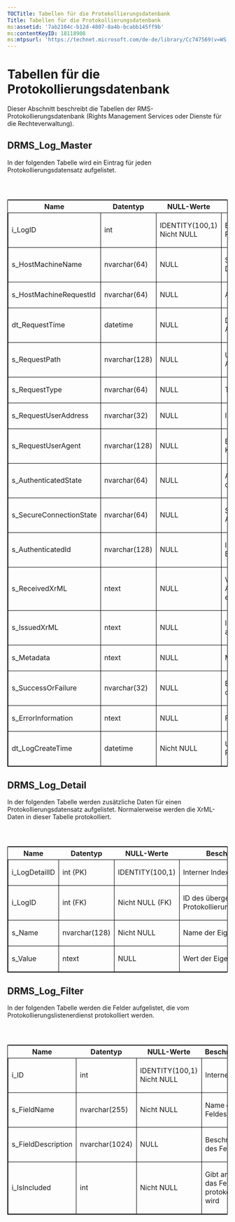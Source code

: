 ```yaml
---
TOCTitle: Tabellen für die Protokollierungsdatenbank
Title: Tabellen für die Protokollierungsdatenbank
ms:assetid: '7ab2104c-b12d-4807-8a4b-bcabb145ff9b'
ms:contentKeyID: 18118908
ms:mtpsurl: 'https://technet.microsoft.com/de-de/library/Cc747569(v=WS.10)'
---
```


Tabellen für die Protokollierungsdatenbank
==========================================

Dieser Abschnitt beschreibt die Tabellen der RMS-Protokollierungsdatenbank (Rights Management Services oder Dienste für die Rechteverwaltung).

DRMS\_Log\_Master
-----------------

In der folgenden Tabelle wird ein Eintrag für jeden Protokollierungsdatensatz aufgelistet.

###  

<p> </p>
<table style="border:1px solid black;">
<colgroup>
<col width="25%" />
<col width="25%" />
<col width="25%" />
<col width="25%" />
</colgroup>
<thead>
<tr class="header">
<th>Name</th>
<th>Datentyp</th>
<th>NULL-Werte</th>
<th>Beschreibung</th>
</tr>
</thead>
<tbody>
<tr class="odd">
<td style="border:1px solid black;"><p>i_LogID</p></td>
<td style="border:1px solid black;"><p>int</p></td>
<td style="border:1px solid black;"><p>IDENTITY(100,1) Nicht NULL</p></td>
<td style="border:1px solid black;"><p>Eindeutige ID für den Protokollierungsdatensatz</p></td>
</tr>  
<tr class="even">
<td style="border:1px solid black;"><p>s_HostMachineName</p></td>
<td style="border:1px solid black;"><p>nvarchar(64)</p></td>
<td style="border:1px solid black;"><p>NULL</p></td>
<td style="border:1px solid black;"><p>Server, der den Datensatz generiert hat</p></td>
</tr>  
<tr class="odd">
<td style="border:1px solid black;"><p>s_HostMachineRequestId</p></td>
<td style="border:1px solid black;"><p>nvarchar(64)</p></td>
<td style="border:1px solid black;"><p>NULL</p></td>
<td style="border:1px solid black;"><p>Anforderungs-ID</p></td>
</tr>  
<tr class="even">
<td style="border:1px solid black;"><p>dt_RequestTime</p></td>
<td style="border:1px solid black;"><p>datetime</p></td>
<td style="border:1px solid black;"><p>NULL</p></td>
<td style="border:1px solid black;"><p>Datum und Uhrzeit der Anforderung</p></td>
</tr>  
<tr class="odd">
<td style="border:1px solid black;"><p>s_RequestPath</p></td>
<td style="border:1px solid black;"><p>nvarchar(128)</p></td>
<td style="border:1px solid black;"><p>NULL</p></td>
<td style="border:1px solid black;"><p>URL-Pfad der Anforderung</p></td>
</tr>  
<tr class="even">
<td style="border:1px solid black;"><p>s_RequestType</p></td>
<td style="border:1px solid black;"><p>nvarchar(64)</p></td>
<td style="border:1px solid black;"><p>NULL</p></td>
<td style="border:1px solid black;"><p>Typ der Anforderung</p></td>
</tr>  
<tr class="odd">
<td style="border:1px solid black;"><p>s_RequestUserAddress</p></td>
<td style="border:1px solid black;"><p>nvarchar(32)</p></td>
<td style="border:1px solid black;"><p>NULL</p></td>
<td style="border:1px solid black;"><p>IP-Adresse des Clients</p></td>
</tr>  
<tr class="even">
<td style="border:1px solid black;"><p>s_RequestUserAgent</p></td>
<td style="border:1px solid black;"><p>nvarchar(128)</p></td>
<td style="border:1px solid black;"><p>NULL</p></td>
<td style="border:1px solid black;"><p>Benutzer-Agent-Kopfzeile des Clients</p></td>
</tr>  
<tr class="odd">
<td style="border:1px solid black;"><p>s_AuthenticatedState</p></td>
<td style="border:1px solid black;"><p>nvarchar(64)</p></td>
<td style="border:1px solid black;"><p>NULL</p></td>
<td style="border:1px solid black;"><p>Authentifizierungsstatus der Anforderung</p></td>
</tr>  
<tr class="even">
<td style="border:1px solid black;"><p>s_SecureConnectionState</p></td>
<td style="border:1px solid black;"><p>nvarchar(64)</p></td>
<td style="border:1px solid black;"><p>NULL</p></td>
<td style="border:1px solid black;"><p>SSL-Schutz der Anforderung</p></td>
</tr>  
<tr class="odd">
<td style="border:1px solid black;"><p>s_AuthenticatedId</p></td>
<td style="border:1px solid black;"><p>nvarchar(128)</p></td>
<td style="border:1px solid black;"><p>NULL</p></td>
<td style="border:1px solid black;"><p>ID des authentifizierten Benutzers</p></td>
</tr>  
<tr class="even">
<td style="border:1px solid black;"><p>s_ReceivedXrML</p></td>
<td style="border:1px solid black;"><p>ntext</p></td>
<td style="border:1px solid black;"><p>NULL</p></td>
<td style="border:1px solid black;"><p>Vom Client in der Anforderung empfangenes XrML</p></td>
</tr>  
<tr class="odd">
<td style="border:1px solid black;"><p>s_IssuedXrML</p></td>
<td style="border:1px solid black;"><p>ntext</p></td>
<td style="border:1px solid black;"><p>NULL</p></td>
<td style="border:1px solid black;"><p>In der Anforderung ausgestellte XrML-Lizenz</p></td>
</tr>  
<tr class="even">
<td style="border:1px solid black;"><p>s_Metadata</p></td>
<td style="border:1px solid black;"><p>ntext</p></td>
<td style="border:1px solid black;"><p>NULL</p></td>
<td style="border:1px solid black;"><p>Metadaten</p></td>
</tr>  
<tr class="odd">
<td style="border:1px solid black;"><p>s_SuccessOrFailure</p></td>
<td style="border:1px solid black;"><p>nvarchar(32)</p></td>
<td style="border:1px solid black;"><p>NULL</p></td>
<td style="border:1px solid black;"><p>Erfolg oder Fehlschlagen der Anforderung</p></td>
</tr>  
<tr class="even">
<td style="border:1px solid black;"><p>s_ErrorInformation</p></td>
<td style="border:1px solid black;"><p>ntext</p></td>
<td style="border:1px solid black;"><p>NULL</p></td>
<td style="border:1px solid black;"><p>Fehlerdaten</p></td>
</tr>  
<tr class="odd">
<td style="border:1px solid black;"><p>dt_LogCreateTime</p></td>
<td style="border:1px solid black;"><p>datetime</p></td>
<td style="border:1px solid black;"><p>Nicht NULL</p></td>
<td style="border:1px solid black;"><p>Uhrzeit der Protokollerstellung</p></td>
</tr>  
</tbody>  
</table>
  
DRMS\_Log\_Detail  
-----------------
  
In der folgenden Tabelle werden zusätzliche Daten für einen Protokollierungsdatensatz aufgelistet. Normalerweise werden die XrML-Daten in dieser Tabelle protokolliert.
  
###  

<p> </p>
<table style="border:1px solid black;">  
<colgroup>  
<col width="25%" />  
<col width="25%" />  
<col width="25%" />  
<col width="25%" />  
</colgroup>  
<thead>  
<tr class="header">  
<th>Name</th>  
<th>Datentyp</th>  
<th>NULL-Werte</th>  
<th>Beschreibung</th>  
</tr>  
</thead>  
<tbody>  
<tr class="odd">
<td style="border:1px solid black;"><p>i_LogDetailID</p></td>
<td style="border:1px solid black;"><p>int (PK)</p></td>
<td style="border:1px solid black;"><p>IDENTITY(100,1)</p></td>
<td style="border:1px solid black;"><p>Interner Index</p></td>
</tr>  
<tr class="even">
<td style="border:1px solid black;"><p>i_LogID</p></td>
<td style="border:1px solid black;"><p>int (FK)</p></td>
<td style="border:1px solid black;"><p>Nicht NULL (FK)</p></td>
<td style="border:1px solid black;"><p>ID des übergeordneten Protokollierungsdatensatzes</p></td>
</tr>  
<tr class="odd">
<td style="border:1px solid black;"><p>s_Name</p></td>
<td style="border:1px solid black;"><p>nvarchar(128)</p></td>
<td style="border:1px solid black;"><p>Nicht NULL</p></td>
<td style="border:1px solid black;"><p>Name der Eigenschaft</p></td>
</tr>  
<tr class="even">
<td style="border:1px solid black;"><p>s_Value</p></td>
<td style="border:1px solid black;"><p>ntext</p></td>
<td style="border:1px solid black;"><p>NULL</p></td>
<td style="border:1px solid black;"><p>Wert der Eigenschaft</p></td>
</tr>  
</tbody>  
</table>
  
DRMS\_Log\_Filter  
-----------------
  
In der folgenden Tabelle werden die Felder aufgelistet, die vom Protokollierungslistenerdienst protokolliert werden.
  
###  

<p> </p>
<table style="border:1px solid black;">  
<colgroup>  
<col width="25%" />  
<col width="25%" />  
<col width="25%" />  
<col width="25%" />  
</colgroup>  
<thead>  
<tr class="header">  
<th>Name</th>  
<th>Datentyp</th>  
<th>NULL-Werte</th>  
<th>Beschreibung</th>  
</tr>  
</thead>  
<tbody>  
<tr class="odd">
<td style="border:1px solid black;"><p>i_ID</p></td>
<td style="border:1px solid black;"><p>int</p></td>
<td style="border:1px solid black;"><p>IDENTITY(100,1) Nicht NULL</p></td>
<td style="border:1px solid black;"><p>Interner Index</p></td>
</tr>  
<tr class="even">
<td style="border:1px solid black;"><p>s_FieldName</p></td>
<td style="border:1px solid black;"><p>nvarchar(255)</p></td>
<td style="border:1px solid black;"><p>Nicht NULL</p></td>
<td style="border:1px solid black;"><p>Name des Feldes</p></td>
</tr>  
<tr class="odd">
<td style="border:1px solid black;"><p>s_FieldDescription</p></td>
<td style="border:1px solid black;"><p>nvarchar(1024)</p></td>
<td style="border:1px solid black;"><p>NULL</p></td>
<td style="border:1px solid black;"><p>Beschreibung des Feldes</p></td>
</tr>  
<tr class="even">
<td style="border:1px solid black;"><p>i_IsIncluded</p></td>
<td style="border:1px solid black;"><p>int</p></td>
<td style="border:1px solid black;"><p>Nicht NULL</p></td>
<td style="border:1px solid black;"><p>Gibt an, ob das Feld protokolliert wird</p></td>
</tr>  
</tbody>  
</table>
